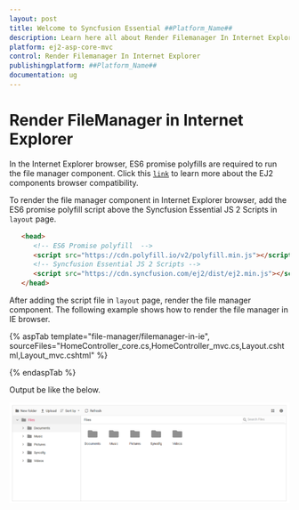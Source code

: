 ```yaml
---
layout: post
title: Welcome to Syncfusion Essential ##Platform_Name##
description: Learn here all about Render Filemanager In Internet Explorer of Syncfusion Essential ##Platform_Name## widgets based on HTML5 and jQuery.
platform: ej2-asp-core-mvc
control: Render Filemanager In Internet Explorer
publishingplatform: ##Platform_Name##
documentation: ug
---
```


# Render FileManager in Internet Explorer

In the Internet Explorer browser, ES6 promise polyfills are required to run the file manager component. Click this  [`link`](https://ej2.syncfusion.com/aspnetcore/documentation/browser/?no-cache=1) to learn more about the EJ2 components browser compatibility.

To render the file manager component in Internet Explorer browser, add the ES6 promise polyfill script above the Syncfusion Essential JS 2 Scripts in `layout` page.

  ```html
     <head>
        <!-- ES6 Promise polyfill  -->
        <script src="https://cdn.polyfill.io/v2/polyfill.min.js"></script>
        <!-- Syncfusion Essential JS 2 Scripts -->
        <script src="https://cdn.syncfusion.com/ej2/dist/ej2.min.js"></script>
     </head>
   ```

After adding the script file in `layout` page, render the file manager component. The following example shows how to render the file manager in IE browser.

{% aspTab template="file-manager/filemanager-in-ie", sourceFiles="HomeController_core.cs,HomeController_mvc.cs,Layout.cshtml,Layout_mvc.cshtml" %}

{% endaspTab %}

Output be like the below.

![FileManager largeicons view](./../images/large_icons.PNG)
